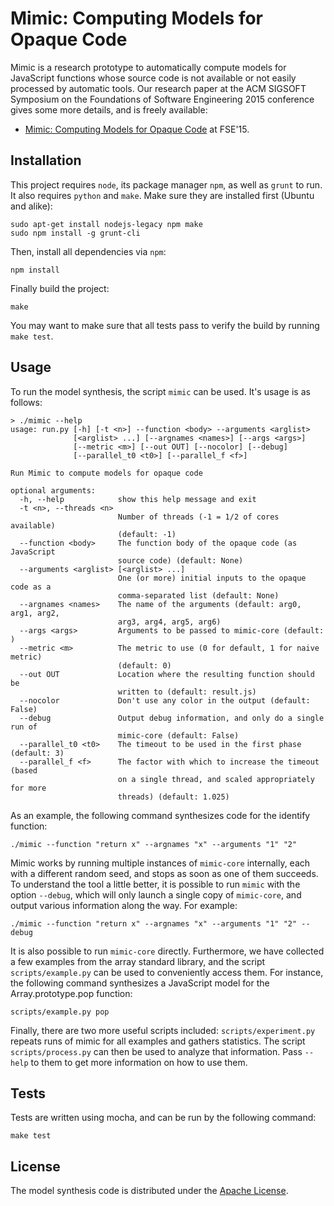 # Mimic: Computing Models for Opaque Code

Mimic is a research prototype to automatically compute models for JavaScript functions whose source code is not available or not easily processed by automatic tools.  Our research paper at the ACM SIGSOFT Symposium on the Foundations of Software Engineering 2015 conference gives some more details, and is freely available:

- [Mimic: Computing Models for Opaque Code](http://stefanheule.com/publications/fse15-mimic/) at FSE'15.

## Installation

This project requires `node`, its package manager `npm`, as well as `grunt` to run.  It also requires `python` and `make`.  Make sure they are installed first (Ubuntu and alike):

    sudo apt-get install nodejs-legacy npm make
    sudo npm install -g grunt-cli

Then, install all dependencies via `npm`:

    npm install

Finally build the project:

    make

You may want to make sure that all tests pass to verify the build by running `make test`.

## Usage

To run the model synthesis, the script `mimic` can be used.  It's usage is as follows:

    > ./mimic --help
    usage: run.py [-h] [-t <n>] --function <body> --arguments <arglist>
                  [<arglist> ...] [--argnames <names>] [--args <args>]
                  [--metric <m>] [--out OUT] [--nocolor] [--debug]
                  [--parallel_t0 <t0>] [--parallel_f <f>]

    Run Mimic to compute models for opaque code

    optional arguments:
      -h, --help            show this help message and exit
      -t <n>, --threads <n>
                            Number of threads (-1 = 1/2 of cores available)
                            (default: -1)
      --function <body>     The function body of the opaque code (as JavaScript
                            source code) (default: None)
      --arguments <arglist> [<arglist> ...]
                            One (or more) initial inputs to the opaque code as a
                            comma-separated list (default: None)
      --argnames <names>    The name of the arguments (default: arg0, arg1, arg2,
                            arg3, arg4, arg5, arg6)
      --args <args>         Arguments to be passed to mimic-core (default: )
      --metric <m>          The metric to use (0 for default, 1 for naive metric)
                            (default: 0)
      --out OUT             Location where the resulting function should be
                            written to (default: result.js)
      --nocolor             Don't use any color in the output (default: False)
      --debug               Output debug information, and only do a single run of
                            mimic-core (default: False)
      --parallel_t0 <t0>    The timeout to be used in the first phase (default: 3)
      --parallel_f <f>      The factor with which to increase the timeout (based
                            on a single thread, and scaled appropriately for more
                            threads) (default: 1.025)

As an example, the following command synthesizes code for the identify function:

    ./mimic --function "return x" --argnames "x" --arguments "1" "2"

Mimic works by running multiple instances of `mimic-core` internally, each with a different random seed, and stops as soon as one of them succeeds.  To understand the tool a little better, it is possible to run `mimic` with the option `--debug`, which will only launch a single copy of `mimic-core`, and output various information along the way.  For example:

    ./mimic --function "return x" --argnames "x" --arguments "1" "2" --debug

It is also possible to run `mimic-core` directly.  Furthermore, we have collected a few examples from the array standard library, and the script `scripts/example.py` can be used to conveniently access them.  For instance, the following command synthesizes a JavaScript model for the Array.prototype.pop function:

    scripts/example.py pop

Finally, there are two more useful scripts included: `scripts/experiment.py` repeats runs of mimic for all examples and gathers statistics.  The script `scripts/process.py` can then be used to analyze that information.  Pass `--help` to them to get more information on how to use them.

## Tests

Tests are written using mocha, and can be run by the following command:

    make test

License
-------

The model synthesis code is distributed under the [Apache License](http://www.apache.org/licenses/LICENSE-2.0.html).
